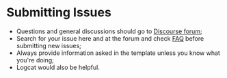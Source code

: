 # Submitting Issues

* Questions and general discussions should go to [Discourse forum](https://discourse.shadowsocks.org/c/implementations/shadowsocks-android);
* Search for your issue here and at the forum and check [FAQ](https://github.com/shadowsocks/shadowsocks-android/blob/master/.github/faq.md) before submitting new issues;
* Always provide information asked in the template unless you know what you're doing;
* Logcat would also be helpful.

